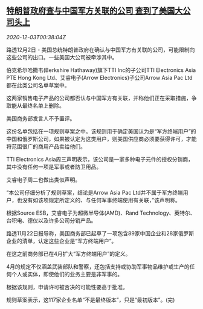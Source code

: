 <!--1606956915000-->
[特朗普政府查与中国军方关联的公司 查到了美国大公司头上](https://cn.reuters.com/article/trump-chinese-companies-1202-wedn-idCNKBS28D029)
------

<div><i>2020-12-03T00:38:04Z</i></div><p>路透12月2日 - 美国总统特朗普政府在确认与中国军方有关联的公司，可能限制向这些公司的出口。一些美国大公司被牵涉其中。</p><p>伯克希尔哈撒韦(Berkshire Hathaway)旗下TTI Inc的子公司TTI Electronics Asia PTE Hong Kong Ltd、艾睿电子(Arrow Electronics)子公司Arrow Asia Pac Ltd都在此类公司名单草案中。</p><p>这两家销售电子产品的公司都否认与中国军方有关联，并称他们正在采取措施，争取能从最终名单上删除。</p><p>美国商务部发言人不予置评。</p><p>这份名单包括在一项规则草案之中。该规则用于确定美国认为是“军方终端用户”的中国和俄罗斯公司，如果被认定为这类用户，则美国供应商必须要获得许可，才能将范围很广的商用产品卖给他们。</p><p>TTI Electronics Asia周三声明表示，该公司是一家多种电子元件的授权分销商，其中没有任何一项是军事或者防卫用品。</p><p>艾睿电子周二也做出类似声明。</p><p>“本公司仔细分析了规则草案，结论是Arrow Asia Pac Ltd并不属于军方终端用户，也没有如该项规定所定义的、与任何军事终端使用有关联，”该声明称。</p><p>根据Source ESB，艾睿电子为超微半导体(AMD)、Rand Technology、英特尔、台积电、德仪以及许多公司分销产品。</p><p>路透11月22日报导称，美国商务部已起草了一项包含89家中国企业和28家俄罗斯企业的清单，认定这些企业是“军方终端用户”。</p><p>在这之前商务部已在4月扩大“军方终端用户”的定义。</p><p>4月的规定不仅涵盖武装部队和警察，还包括支持或协助军事物品维护或生产的任何个人或实体，即使他们的业务主要是非军事的。</p><p>根据该规则，申请许可被否决的可能性要高于批准。</p><p>规则草案表示，这117家企业名单“不是最终版本”，只是“最初版本”。(完)</p>
